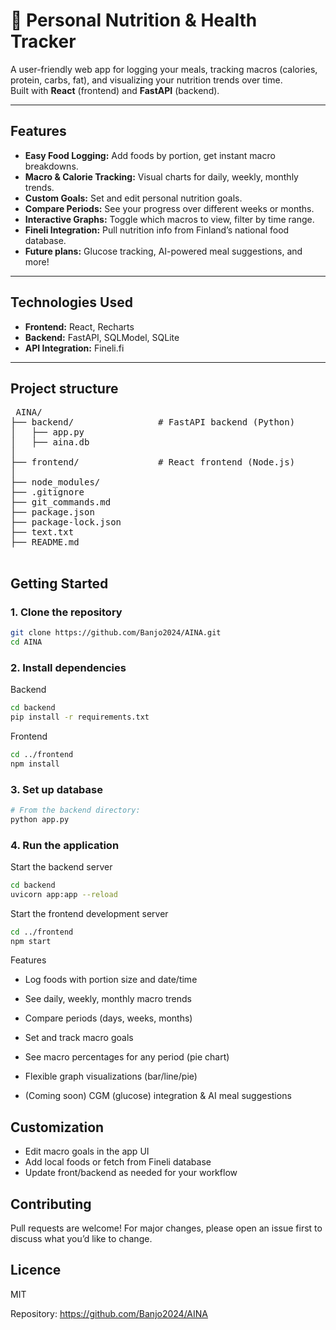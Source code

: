 # 🥗 Personal Nutrition & Health Tracker

A user-friendly web app for logging your meals, tracking macros (calories, protein, carbs, fat), and visualizing your nutrition trends over time.  
Built with **React** (frontend) and **FastAPI** (backend).

---

## Features

- **Easy Food Logging:** Add foods by portion, get instant macro breakdowns.
- **Macro & Calorie Tracking:** Visual charts for daily, weekly, monthly trends.
- **Custom Goals:** Set and edit personal nutrition goals.
- **Compare Periods:** See your progress over different weeks or months.
- **Interactive Graphs:** Toggle which macros to view, filter by time range.
- **Fineli Integration:** Pull nutrition info from Finland’s national food database.
- **Future plans:** Glucose tracking, AI-powered meal suggestions, and more!

---

## Technologies Used

- **Frontend:** React, Recharts
- **Backend:** FastAPI, SQLModel, SQLite
- **API Integration:** Fineli.fi

---

## Project structure

<pre> AINA/
├── backend/                # FastAPI backend (Python)
│   ├── app.py
│   ├── aina.db
│
├── frontend/               # React frontend (Node.js)
│
├── node_modules/
├── .gitignore
├── git_commands.md
├── package.json
├── package-lock.json
├── text.txt
├── README.md
 </pre>

## Getting Started

### 1. Clone the repository

```bash
git clone https://github.com/Banjo2024/AINA.git
cd AINA
```
### 2. Install dependencies
  Backend

```bash
cd backend
pip install -r requirements.txt
```
   Frontend

```bash
cd ../frontend
npm install
```

### 3. Set up database
```bash
# From the backend directory:
python app.py
```

### 4. Run the application

Start the backend server

```bash
cd backend
uvicorn app:app --reload
```

Start the frontend development server

```bash
cd ../frontend
npm start
```

Features
- Log foods with portion size and date/time

- See daily, weekly, monthly macro trends

- Compare periods (days, weeks, months)

- Set and track macro goals

- See macro percentages for any period (pie chart)

- Flexible graph visualizations (bar/line/pie)

- (Coming soon) CGM (glucose) integration & AI meal suggestions

## Customization

- Edit macro goals in the app UI
- Add local foods or fetch from Fineli database
- Update front/backend as needed for your workflow

## Contributing

Pull requests are welcome! For major changes, please open an issue first to discuss what you’d like to change.

## Licence

MIT

Repository: https://github.com/Banjo2024/AINA








   

  





